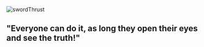 
![swordThrust](https://github.com/user-attachments/assets/cb293507-4334-4a72-ad90-722e508c7f4d)


## "Everyone can do it, as long they open their eyes and see the truth!"
